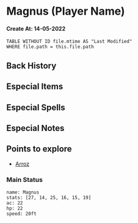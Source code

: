 # Magnus (Player Name)
#### Create At: 14-05-2022
```dataview  
TABLE WITHOUT ID file.mtime AS "Last Modified"  
WHERE file.path = this.file.path  
```
## Back History


## Especial Items

## Especial Spells

## Especial Notes

## Points to explore
- [Arroz]()

### Main Status
```statblock
name: Magnus
stats: [27, 14, 25, 16, 15, 19]
ac: 22
hp: 22
speed: 20ft

```